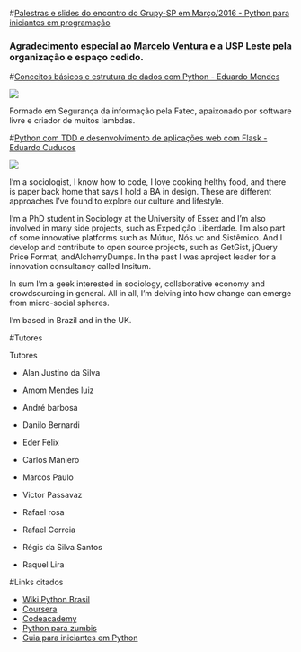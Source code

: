 #[Palestras e slides do encontro do Grupy-SP em Março/2016 - Python para iniciantes em programação](http://www.meetup.com/pt-BR/Grupy-SP/events/228437612/)

### Agradecimento especial ao [Marcelo Ventura](http://www.meetup.com/Grupy-SP/members/196998099/?_locale=pt-BR) e a USP Leste pela organização e espaço cedido.

#[Conceitos básicos e estrutura de dados com Python - Eduardo Mendes](https://docs.google.com/presentation/d/15Pzujvuv02mGd1IfAk0D-TDmIxRqq6N2hRzmKF7Gn0I/edit?usp=sharing)

<img src="http://photos1.meetupstatic.com/photos/event/d/a/5/e/600_447655902.jpeg">

Formado em Segurança da informação pela Fatec, apaixonado por software livre e criador de muitos lambdas. 

#[Python com TDD e desenvolvimento de aplicações web com Flask - Eduardo Cuducos](http://pythonclub.com.br/tdd-com-python-e-flask.html)

<img src="http://photos4.meetupstatic.com/photos/event/d/9/8/7/600_447655687.jpeg">

I’m a sociologist, I know how to code, I love cooking helthy food, and there is paper back home that says I hold a BA in design. These are different approaches I’ve found to explore our culture and lifestyle.

I’m a PhD student in Sociology at the University of Essex and I’m also involved in many side projects, such as Expedição Liberdade. I’m also part of some innovative platforms such as Mútuo, Nós.vc and Sistêmico. And I develop and contribute to open source projects, such as GetGist, jQuery Price Format, andAlchemyDumps. In the past I was aproject leader for a innovation consultancy called Insitum.

In sum I’m a geek interested in sociology, collaborative economy and crowdsourcing in general. All in all, I’m delving into how change can emerge from micro-social spheres.

I’m based in Brazil and in the UK.

#Tutores

Tutores

- Alan Justino da Silva 

- Amom Mendes luiz 

- André barbosa

- Danilo Bernardi

- Eder Felix 

- Carlos Maniero 

- Marcos Paulo

- Victor Passavaz

- Rafael rosa 

- Rafael Correia 

- Régis da Silva Santos

- Raquel Lira 

#Links citados

- [Wiki Python Brasil](http://wiki.python.org.br/)
- [Coursera](https://www.coursera.org/courses?query=python)
- [Codeacademy](https://www.codecademy.com/pt-BR/learn/python)
- [Python para zumbis](http://pycursos.com/python-para-zumbis/)
- [Guia para iniciantes em Python](https://ericstk.wordpress.com/2015/02/16/guia-para-iniciantes-a-programacao-em-python/)